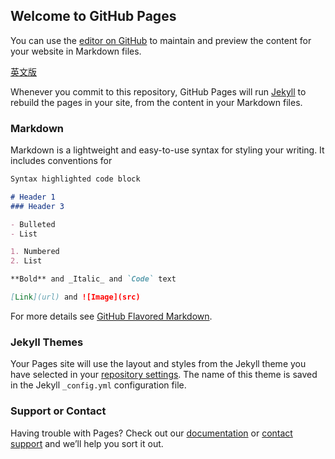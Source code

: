## Welcome to GitHub Pages

You can use the [editor on GitHub](helloworld/) to maintain and preview the content for your website in Markdown files.<link rel="shortcut icon" href="HELLOWORLD.html">

<a href="HELLOWORLD.html" title="英文版">英文版</a>

Whenever you commit to this repository, GitHub Pages will run [Jekyll](https://jekyllrb.com/) to rebuild the pages in your site, from the content in your Markdown files.

### Markdown

Markdown is a lightweight and easy-to-use syntax for styling your writing. It includes conventions for

```markdown
Syntax highlighted code block

# Header 1
### Header 3

- Bulleted
- List

1. Numbered
2. List

**Bold** and _Italic_ and `Code` text

[Link](url) and ![Image](src)
```

For more details see [GitHub Flavored Markdown](href="HELLOWORLD.html").

### Jekyll Themes

Your Pages site will use the layout and styles from the Jekyll theme you have selected in your [repository settings](https://github.com/45717335/helloworld/settings). The name of this theme is saved in the Jekyll `_config.yml` configuration file.

### Support or Contact

Having trouble with Pages? Check out our [documentation](https://docs.github.com/categories/github-pages-basics/) or [contact support](https://support.github.com/contact) and we’ll help you sort it out.

